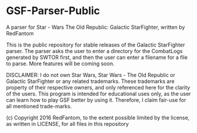 # GSF-Parser-Public
A parser for Star - Wars The Old Republic: Galactic StarFighter, written by RedFantom

This is the public repository for stable releases of the Galactic StarFighter parser. The parser asks the user to enter a directory for the CombatLogs generated by SWTOR first, and then the user can enter a filename for a file to parse. More features will be coming soon.

DISCLAIMER: I do not own Star Wars, Star Wars - The Old Republic or Galactic StarFighter or any related trademarks. These trademarks are property of their respective owners, and only referenced here for the clarity of the users. This program is intended for educational uses only, as the user can learn how to  play GSF better by using it. Therefore, I claim fair-use for all mentioned trade-marks.

(c) Copyright 2016 RedFantom, to the extent possible limited by the license, as written in LICENSE, for all files in this repository

